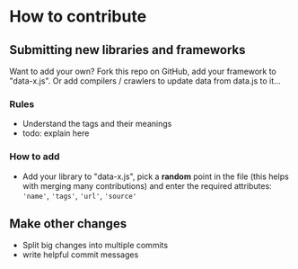 # How to contribute

## Submitting new libraries and frameworks

Want to add your own? Fork this repo on GitHub, add your framework to "data-x.js". Or add compilers / crawlers to update data from data.js to it...

### Rules

* Understand the tags and their meanings
* todo: explain here

### How to add

* Add your library to "data-x.js", pick a **random** point in the file (this helps with merging many contributions) and enter the required attributes: `'name'`, `'tags'`, `'url'`, `'source'`

## Make other changes

* Split big changes into multiple commits
* write helpful commit messages

